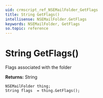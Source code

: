```yaml
---
uid: crmscript_ref_NSEMailFolder_GetFlags
title: String GetFlags()
intellisense: NSEMailFolder.GetFlags
keywords: NSEMailFolder, GetFlags
so.topic: reference
---
```


# String GetFlags()

Flags associated with the folder

**Returns:** String

```crmscript
NSEMailFolder thing;
String flags  = thing.GetFlags();
```

